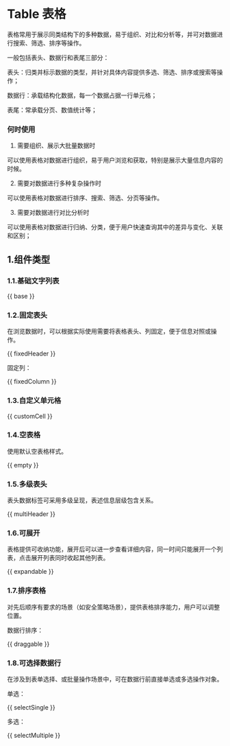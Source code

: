 # Table 表格

表格常用于展示同类结构下的多种数据，易于组织、对比和分析等，并可对数据进行搜索、筛选、排序等操作。

一般包括表头、数据行和表尾三部分：<br />

表头：归类并标示数据的类型，并针对具体内容提供多选、筛选、排序或搜索等操作；

数据行：承载结构化数据，每一个数据占据一行单元格；

表尾：常承载分页、数值统计等；


### 何时使用

1. 需要组织、展示大批量数据时

可以使用表格对数据进行组织，易于用户浏览和获取，特别是展示大量信息内容的时候。

2. 需要对数据进行多种复杂操作时

可以使用表格对数据进行排序、搜索、筛选、分页等操作。

3. 需要对数据进行对比分析时

可以使用表格对数据进行归纳、分类，便于用户快速查询其中的差异与变化、关联和区别；

## 1.组件类型

### 1.1.基础文字列表

{{ base }}

### 1.2.固定表头

在浏览数据时，可以根据实际使用需要将表格表头、列固定，便于信息对照或操作。

{{ fixedHeader }}

固定列：

{{ fixedColumn }}

### 1.3.自定义单元格

{{ customCell }}

### 1.4.空表格

使用默认空表格样式。

{{ empty }}

### 1.5.多级表头

表头数据标签可采用多级呈现，表述信息层级包含关系。

{{ multiHeader }}

### 1.6.可展开

表格提供可收纳功能，展开后可以进一步查看详细内容，同一时间只能展开一个列表，点击展开列表同时收起其他列表。

{{ expandable }}

### 1.7.排序表格

对先后顺序有要求的场景（如安全策略场景），提供表格排序能力，用户可以调整位置。

数据行排序：

{{ draggable }}

### 1.8.可选择数据行

在涉及到表单选择、或批量操作场景中，可在数据行前直接单选或多选操作对象。

单选：

{{ selectSingle }}

多选：

{{ selectMultiple }}


